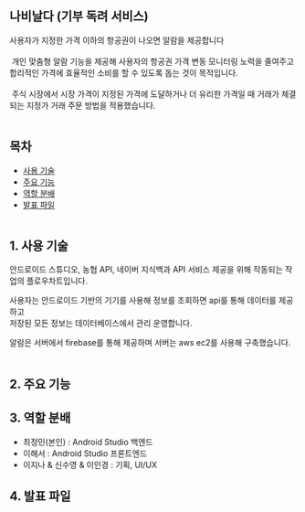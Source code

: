 ## 나비날다 (기부 독려 서비스)
사용자가 지정한 가격 이하의 항공권이 나오면 알람을 제공합니다<br><br>
&nbsp;개인 맞춤형 알람 기능을 제공해 사용자의 항공권 가격 변동 모니터링 노력을 줄여주고 
합리적인 가격에 효율적인 소비를 할 수 있도록 돕는 것이 목적입니다.<br><br>
&nbsp;주식 시장에서 시장 가격이 지정된 가격에 도달하거나 더 유리한 가격일 때 거래가 체결되는 지정가 거래 주문 방법을 적용했습니다. <br><br>

## 목차
* [사용 기술](#1-사용-기술)
* [주요 기능](#2-주요-기능)
* [역할 분배](#3-역할-분배)
* [발표 파일](#4-발표-파일)<br><br>



## 1. 사용 기술
안드로이드 스튜디오, 농협 API, 네이버 지식백과 API
서비스 제공을 위해 작동되는 작업의 플로우차트입니다.   

사용자는 안드로이드 기반의 기기를 사용해 정보를 조회하면 api를 통해 데이터를 제공하고   
저장된 모든 정보는 데이터베이스에서 관리 운영합니다.   

알람은 서버에서 firebase를 통해 제공하며 서버는 aws ec2를 사용해 구축했습니다.  <br><br>


## 2. 주요 기능


## 3. 역할 분배
* 최정민(본인) : Android Studio 백엔드
* 이해서 : Android Studio 프론트엔드
* 이지나 & 신수영 & 이인경 : 기획, UI/UX


## 4. 발표 파일

